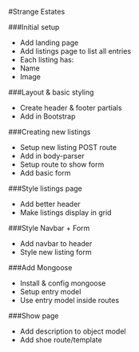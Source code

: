 #Strange Estates

###Initial setup
* Add landing page
* Add listings page to list all entries
 * Each listing has:
  * Name
  * Image

###Layout & basic styling
* Create header & footer partials
* Add in Bootstrap

###Creating new listings
* Setup new listing POST route
* Add in body-parser
* Setup route to show form
* Add basic form


###Style listings page
* Add better header
* Make listings display in grid

###Style Navbar + Form
* Add navbar to header
* Style new listing form

###Add Mongoose
* Install & config mongoose
* Setup entry model
* Use entry model inside routes

###Show page
* Add description to object model
* Add shoe route/template